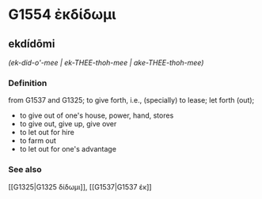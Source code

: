 # G1554 ἐκδίδωμι

## ekdídōmi

_(ek-did-o'-mee | ek-THEE-thoh-mee | ake-THEE-thoh-mee)_

### Definition

from G1537 and G1325; to give forth, i.e., (specially) to lease; let forth (out); 

- to give out of one's house, power, hand, stores
- to give out, give up, give over
- to let out for hire
- to farm out
- to let out for one's advantage

### See also

[[G1325|G1325 δίδωμι]], [[G1537|G1537 ἐκ]]
